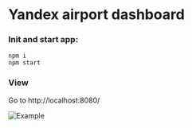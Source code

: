 # Yandex airport dashboard

### Init and start app:
```
npm i
npm start
```

### View
Go to http://localhost:8080/

![Example](https://i.imgur.com/fJG8skF.png)
